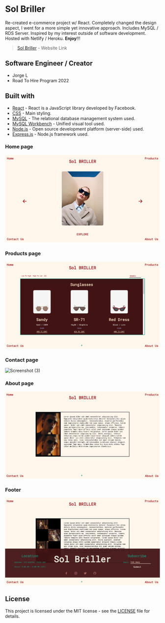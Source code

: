  # **Sol Briller**
 Re-created e-commerce project w/ React. Completely changed the design aspect, I went for a more simple yet innovative approach. Includes MySQL / RDS Server. Inspired by my interest outside of software development. Hosted with Netlify / Heroku. **Enjoy**!!!

 > [Sol Briller](https://lively-travesseiro-3ac36e.netlify.app/) - Website Link

 ## Software Engineer / Creator
 - Jorge L 
 - Road To Hire Program 2022

## **Built with**
* [React](https://reactjs.org/) - React is a JavaScript library developed by Facebook.
* [CSS](https://developer.mozilla.org/en-US/docs/Web/CSS) - Main styling.
* [MySQL](https://www.mysql.com/) - The relational database management system used.
* [MySQL Workbench](https://www.mysql.com/products/workbench/) - Unified visual tool used.
* [Node.js](https://nodejs.org/en/) - Open source development platform (server-side) used.
* [Express.js](https://expressjs.com/) - Node.js framework used. 

### **Home page**
![Screenshot (1)](./ss/Home.png)

### **Products page**
![Screenshot (2)](./ss/Products.png)

### **Contact page**
![Screenshot (3)](./ss/Contact.png)

### **About page**
![Screenshot (4)](./ss/About.png)

### **Footer**
![Screenshot (5)](./ss/Footer.png)

## **License**
This project is licensed under the MIT license - see the [LICENSE](./client/LICENSE) file for details.